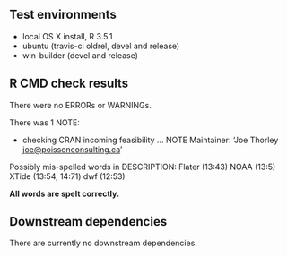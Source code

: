 ## Test environments

* local OS X install, R 3.5.1
* ubuntu (travis-ci oldrel, devel and release)
* win-builder (devel and release)

## R CMD check results

There were no ERRORs or WARNINGs.

There was 1 NOTE:

* checking CRAN incoming feasibility ... NOTE
Maintainer: ‘Joe Thorley <joe@poissonconsulting.ca>’

Possibly mis-spelled words in DESCRIPTION:
  Flater (13:43)
  NOAA (13:5)
  XTide (13:54, 14:71)
  dwf (12:53)
  
**All words are spelt correctly.**

## Downstream dependencies

There are currently no downstream dependencies.
